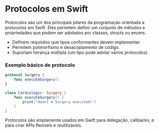 # Protocolos em Swift

Protocolos são um dos principais pilares da programação orientada a protocolos em Swift. Eles permitem definir um conjunto de métodos e propriedades que podem ser adotados por classes, structs ou enums.

- Definem requisitos que tipos conformantes devem implementar.
- Permitem polimorfismo e desacoplamento de código.
- Suportam herança múltipla (um tipo pode adotar vários protocolos).

### Exemplo básico de protocolo

```swift
protocol Surgery {
    func executeSurgery()
}

class Cardiologic: Surgery {
    func executeSurgery() {
        print("Heart ❤️ Surgery executed!")
    }
}
```

Protocolos são amplamente usados em Swift para delegação, callbacks, e para criar APIs flexíveis e reutilizáveis.
